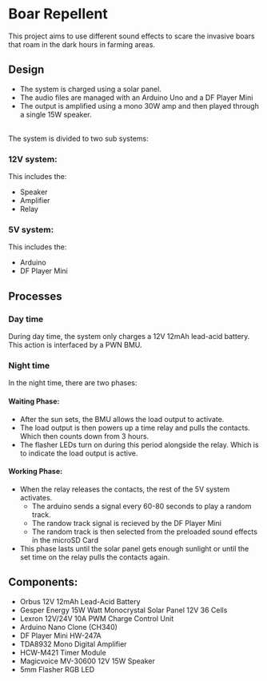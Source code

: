 # Boar Repellent
This project aims to use different sound effects to scare the invasive boars that roam in the dark hours in farming areas.

## Design
- The system is charged using a solar panel.
- The audio files are managed with an Arduino Uno and a DF Player Mini
- The output is amplified using a mono 30W amp and then played through a single 15W speaker.

</br>
The system is divided to two sub systems:

### 12V system:
This includes the:
- Speaker
- Amplifier
- Relay

### 5V system:
This includes the:
- Arduino
- DF Player Mini

## Processes
### Day time
During day time, the system only charges a 12V 12mAh lead-acid battery. This action is interfaced by a PWN BMU.
### Night time
In the night time, there are two phases:
#### Waiting Phase:
- After the sun sets, the BMU allows the load output to activate.
- The load output is then powers up a time relay and pulls the contacts. Which then counts down from 3 hours.
- The flasher LEDs turn on during this period alongside the relay. Which is to indicate the load output is active.
#### Working Phase:
- When the relay releases the contacts, the rest of the 5V system activates.
  - The arduino sends a signal every 60-80 seconds to play a random track.
  - The randow track signal is recieved by the DF Player Mini
  - The random track is then selected from the preloaded sound effects in the microSD Card
- This phase lasts until the solar panel gets enough sunlight or until the set time on the relay pulls the contacts again.

## Components:
- Orbus 12V 12mAh Lead-Acid Battery
- Gesper Energy 15W Watt Monocrystal Solar Panel 12V 36 Cells
- Lexron 12V/24V 10A PWM Charge Control Unit
- Arduino Nano Clone (CH340)
- DF Player Mini HW-247A
- TDA8932 Mono Digital Amplifier
- HCW-M421 Timer Module
- Magicvoice MV-30600 12V 15W Speaker
- 5mm Flasher RGB LED

